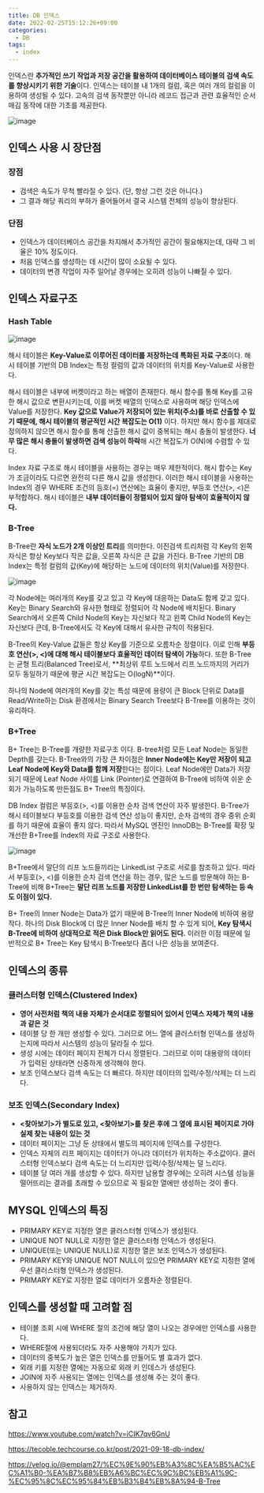 ```yaml
---
title: DB 인덱스
date: 2022-02-25T15:12:26+09:00
categories:
  - DB
tags: 
  - index
---
```

인덱스란 **추가적인 쓰기 작업과 저장 공간을 활용하여 데이터베이스 테이블의 검색 속도를 향상시키기 위한 기술**이다. 인덱스는 테이블 내 1개의 컬럼, 혹은 여러 개의 컬럼을 이용하여 생성될 수 있다. 고속의 검색 동작뿐만 아니라 레코드 접근과 관련 효율적인 순서 매김 동작에 대한 기초를 제공한다.

![image](https://user-images.githubusercontent.com/46465928/159885024-f4024972-66f0-48ea-983c-72c941f9cfac.png)

## 인덱스 사용 시 장단점
### 장점
- 검색은 속도가 무척 빨라질 수 있다. (단, 항상 그런 것은 아니다.)
- 그 결과 해당 쿼리의 부하가 줄어들어서 결국 시스템 전체의 성능이 향상된다.

### 단점
- 인덱스가 데이터베이스 공간을 차지해서 추가적인 공간이 필요해지는데, 대략 그 비율은 10% 정도이다.
- 처음 인덱스를 생성하는 데 시간이 많이 소요될 수 있다.
- 데이터의 변경 작업이 자주 일어날 경우에는 오히려 성능이 나빠질 수 있다.

## 인덱스 자료구조
### Hash Table
![image](https://user-images.githubusercontent.com/46465928/159885965-cc76dc24-f1e9-442a-8615-bcc5feb2f7eb.png)

해시 테이블은 **Key-Value로 이루어진 데이터를 저장하는데 특화된 자료 구조**이다. 해시 테이블 기반의 DB Index는 특정 컬럼의 값과 데이터의 위치를 Key-Value로 사용한다.

해시 테이블은 내부에 버켓이라고 하는 배열이 존재한다. 해시 함수를 통해 Key를 고유한 해시 값으로 변환시키는데, 이를 버켓 배열의 인덱스로 사용하며 해당 인덱스에 Value를 저장한다. **Key 값으로 Value가 저장되어 있는 위치(주소)를 바로 산출할 수 있기 때문에, 해시 테이블의 평균적인 시간 복잡도는 O(1)** 이다. 하지만 해시 함수를 제대로 정의하지 않으면 해시 함수를 통해 산출한 해시 값이 중복되는 해시 충돌이 발생한다. **너무 많은 해시 충돌이 발생하면 검색 성능이 하락**해 시간 복잡도가 O(N)에 수렴할 수 있다.

Index 자료 구조로 해시 테이블을 사용하는 경우는 매우 제한적이다. 해시 함수는 Key가 조금이라도 다르면 완전히 다른 해시 값을 생성한다. 이러한 해시 테이블을 사용하는 Index의 경우 WHERE 조건의 등호(=) 연산에는 효율이 좋지만, 부등호 연산(>, <)은 부적합하다. 해시 테이블은 **내부 데이터들이 정렬되어 있지 않아 탐색이 효율적이지 않다.**

### B-Tree
B-Tree란 **자식 노드가 2개 이상인 트리**를 의미한다. 이진검색 트리처럼 각 Key의 왼쪽 자식은 항상 Key보다 작은 값을, 오른쪽 자식은 큰 값을 가진다. B-Tree 기반의 DB Index는 특정 컬럼의 값(Key)에 해당하는 노드에 데이터의 위치(Value)를 저장한다.

![image](https://user-images.githubusercontent.com/46465928/163675883-c344b9d2-9b4d-4921-859d-2f344ecc87d2.png)

각 Node에는 여러개의 Key를 갖고 있고 각 Key에 대응하는 Data도 함께 갖고 있다. Key는 Binary Search와 유사한 형태로 정렬되어 각 Node에 배치된다. Binary Search에서 오른쪽 Child Node의 Key는 자신보다 작고 왼쪽 Child Node의 Key는 자신보다 큰데, B-Tree에서도 각 Key에 대해서 유사한 규칙이 적용된다.

B-Tree의 Key-Value 값들은 항상 Key를 기준으로 오름차순 정렬이다. 이로 인해 **부등호 연산(>, <)에 대해 해시 테이블보다 효율적인 데이터 탐색이 가능**하다. 또한 B-Tree는 균형 트리(Balanced Tree)로서, **최상위 루트 노드에서 리프 노드까지의 거리가 모두 동일하기 때문에 평균 시간 복잡도는 O(logN)**이다.

하나의 Node에 여러개의 Key를 갖는 특성 때문에 용량이 큰 Block 단위로 Data를 Read/Write하는 Disk 환경에서는 Binary Search Tree보다 B-Tree를 이용하는 것이 유리하다.

### B+Tree
B+ Tree는 B-Tree를 개량한 자료구조 이다. B-tree처럼 모든 Leaf Node는 동일한 Depth를 갖는다. B-Tree와의 가장 큰 차이점은 **Inner Node에는 Key만 저장이 되고 Leaf Node에 Key와 Data를 함께 저장**한다는 점이다. Leaf Node에만 Data가 저장되기 때문에 Leaf Node 사이를 Link (Pointer)로 연결하여 B-Tree에 비하여 쉬운 순회가 가능하도록 만든점도 B+ Tree의 특징이다.

DB Index 컬럼은 부등호(>, <)를 이용한 순차 검색 연산이 자주 발생한다. B-Tree가 해시 테이블보다 부등호를 이용한 검색 연산 성능이 좋지만, 순차 검색의 경우 중위 순회를 하기 때문에 효율이 좋지 않다. 따라서 MySQL 엔진인 InnoDB는 B-Tree를 확장 및 개선한 B+Tree를 Index의 자료 구조로 사용한다. 

![image](https://user-images.githubusercontent.com/46465928/163675929-0a57754c-3b54-4c54-816b-ba0aab0c5823.png)

B+Tree에서 말단의 리프 노드들끼리는 LinkedList 구조로 서로를 참조하고 있다. 따라서 부등호(>, <)를 이용한 순차 검색 연산을 하는 경우, 많은 노드를 방문해야 하는 B-Tree에 비해 B+Tree는 **말단 리프 노드를 저장한 LinkedList를 한 번만 탐색하는 등 속도 이점이 있다.**

B+ Tree의 Inner Node는 Data가 없기 때문에 B-Tree의 Inner Node에 비하여 용량작다. 하나의 Disk Block에 더 많은 Inner Node를 배치 할 수 있게 되어, **Key 탐색시 B-Tree에 비하여 상대적으로 적은 Disk Block만 읽어도 된다.** 이러한 이점 때문에 일반적으로 B+ Tree는 Key 탐색시 B-Tree보다 좀더 나은 성능을 보여준다.

## 인덱스의 종류
### 클러스터형 인덱스(Clustered Index)
- **영어 사전처럼 책의 내용 자체가 순서대로 정렬되어 있어서 인덱스 자체가 책의 내용과 같은 것**  
- 테이블 당 한 개만 생성할 수 있다. 그러므로 어느 열에 클러스터형 인덱스를 생성하는지에 따라서 시스템의 성능이 달라질 수 있다.
- 생성 시에는 데이터 페이지 전체가 다시 정렬된다. 그러므로 이미 대용량의 데이터가 입력된 상태라면 신중하게 생각해야 한다.
- 보조 인덱스보다 검색 속도는 더 빠르다. 하지만 데이터의 입력/수정/삭제는 더 느리다.

### 보조 인덱스(Secondary Index)
- **<찾아보기>가 별도로 있고, <찾아보기>를 찾은 후에 그 옆에 표시된 페이지로 가야 실제 찾는 내용이 있는 것**
- 데이터 페이지는 그냥 둔 상태에서 별도의 페이지에 인덱스를 구성한다.
- 인덱스 자체의 리프 페이지는 데이터가 아니라 데이터가 위치하는 주소값이다. 클러스터형 인덱스보다 검색 속도는 더 느리지만 입력/수정/삭제는 덜 느리다.
- 테이블 당 여러 개를 생성할 수 있다. 하지만 남용할 경우에는 오히려 시스템 성능을 떨어뜨리는 결과를 초래할 수 있으므로 꼭 필요한 열에만 생성하는 것이 좋다.

## MYSQL 인덱스의 특징
- PRIMARY KEY로 지정한 열은 클러스터형 인덱스가 생성된다.
- UNIQUE NOT NULL로 지정한 열은 클러스터형 인덱스가 생성된다.
- UNIQUE(또는 UNIQUE NULL)로 지정한 열은 보조 인덱스가 생성된다.
- PRIMARY KEY와 UNIQUE NOT NULL이 있으면 PRIMARY KEY로 지정한 열에 우선 클러스터형 인덱스가 생성된다.
- PRIMARY KEY로 지정한 열로 데이터가 오름차순 정렬된다.

## 인덱스를 생성할 때 고려할 점
- 테이블 조회 시에 WHERE 절의 조건에 해당 열이 나오는 경우에만 인덱스를 사용한다.
- WHERE절에 사용되더라도 자주 사용해야 가치가 있다.
- 데이터의 중복도가 높은 열은 인덱스를 만들어도 별 효과가 없다.
- 외래 키를 지정한 열에는 자동으로 외래 키 인데스가 생성된다.
- JOIN에 자주 사용되는 열에는 인덱스를 생성해 주는 것이 좋다.
- 사용하지 않는 인덱스는 제거하자.

## 참고
https://www.youtube.com/watch?v=iCIK7qv6GnU

https://tecoble.techcourse.co.kr/post/2021-09-18-db-index/

https://velog.io/@emplam27/%EC%9E%90%EB%A3%8C%EA%B5%AC%EC%A1%B0-%EA%B7%B8%EB%A6%BC%EC%9C%BC%EB%A1%9C-%EC%95%8C%EC%95%84%EB%B3%B4%EB%8A%94-B-Tree
